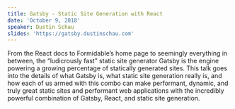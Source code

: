 ```yaml
---
title: Gatsby - Static Site Generation with React
date: 'October 9, 2018'
speaker: Dustin Schau
slides: 'https://gatsby.dustinschau.com'
---
```


From the React docs to Formidable’s home page to seemingly everything in
between, the “ludicrously fast” static site generator Gatsby is the engine
powering a growing percentage of statically generated sites. This talk goes
into the details of what Gatsby is, what static site generation really is, and
how each of us armed with this combo can make performant, dynamic, and truly
great static sites and performant web applications with the incredibly powerful
combination of Gatsby, React, and static site generation.

